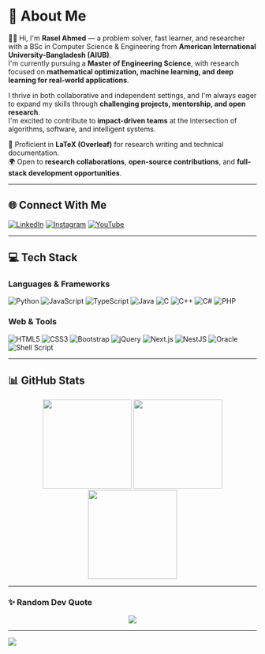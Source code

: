 # 💫 About Me

🙋‍♂️ Hi, I'm **Rasel Ahmed** — a problem solver, fast learner, and researcher with a BSc in Computer Science & Engineering from **American International University-Bangladesh (AIUB)**.  
I'm currently pursuing a **Master of Engineering Science**, with research focused on **mathematical optimization, machine learning, and deep learning for real-world applications**.

I thrive in both collaborative and independent settings, and I'm always eager to expand my skills through **challenging projects, mentorship, and open research**.  
I'm excited to contribute to **impact-driven teams** at the intersection of algorithms, software, and intelligent systems.

🔧 Proficient in **LaTeX (Overleaf)** for research writing and technical documentation.  
🌍 Open to **research collaborations**, **open-source contributions**, and **full-stack development opportunities**.

---

## 🌐 Connect With Me

[![LinkedIn](https://img.shields.io/badge/LinkedIn-%230077B5.svg?logo=linkedin&logoColor=white)](https://linkedin.com/in/raselahmed1337)
[![Instagram](https://img.shields.io/badge/Instagram-%23E4405F.svg?logo=Instagram&logoColor=white)](https://instagram.com/raselahmed1337)
[![YouTube](https://img.shields.io/badge/YouTube-%23FF0000.svg?logo=YouTube&logoColor=white)](https://youtube.com/@raselahmed.1337)

---

## 💻 Tech Stack

### Languages & Frameworks
![Python](https://img.shields.io/badge/python-3670A0?style=for-the-badge&logo=python&logoColor=ffdd54)
![JavaScript](https://img.shields.io/badge/javascript-%23323330.svg?style=for-the-badge&logo=javascript&logoColor=%23F7DF1E)
![TypeScript](https://img.shields.io/badge/typescript-%23007ACC.svg?style=for-the-badge&logo=typescript&logoColor=white)
![Java](https://img.shields.io/badge/java-%23ED8B00.svg?style=for-the-badge&logo=java&logoColor=white)
![C](https://img.shields.io/badge/c-%2300599C.svg?style=for-the-badge&logo=c&logoColor=white)
![C++](https://img.shields.io/badge/c++-%2300599C.svg?style=for-the-badge&logo=c%2B%2B&logoColor=white)
![C#](https://img.shields.io/badge/c%23-%23239120.svg?style=for-the-badge&logo=c-sharp&logoColor=white)
![PHP](https://img.shields.io/badge/php-%23777BB4.svg?style=for-the-badge&logo=php&logoColor=white)

### Web & Tools
![HTML5](https://img.shields.io/badge/html5-%23E34F26.svg?style=for-the-badge&logo=html5&logoColor=white)
![CSS3](https://img.shields.io/badge/css3-%231572B6.svg?style=for-the-badge&logo=css3&logoColor=white)
![Bootstrap](https://img.shields.io/badge/bootstrap-%23563D7C.svg?style=for-the-badge&logo=bootstrap&logoColor=white)
![jQuery](https://img.shields.io/badge/jquery-%230769AD.svg?style=for-the-badge&logo=jquery&logoColor=white)
![Next.js](https://img.shields.io/badge/nextjs-%23000000.svg?style=for-the-badge&logo=next.js&logoColor=white)
![NestJS](https://img.shields.io/badge/nestjs-%23E0234E.svg?style=for-the-badge&logo=nestjs&logoColor=white)
![Oracle](https://img.shields.io/badge/Oracle-F80000?style=for-the-badge&logo=oracle&logoColor=white)
![Shell Script](https://img.shields.io/badge/shell_script-%23121011.svg?style=for-the-badge&logo=gnu-bash&logoColor=white)

---

## 📊 GitHub Stats

<div align="center">
  <img height="180" src="https://github-readme-stats.vercel.app/api?username=raselahmed1337&theme=radical&hide_border=false&include_all_commits=true" />
  <img height="180" src="https://github-readme-stats.vercel.app/api/top-langs/?username=raselahmed1337&theme=radical&hide_border=false&layout=compact&langs_count=8" />
</div>

<div align="center">
  <img height="180" src="https://github-readme-streak-stats.herokuapp.com/?user=raselahmed1337&theme=radical&hide_border=false" />
</div>

---

### ✨ Random Dev Quote
<div align="center">
  <img src="https://quotes-github-readme.vercel.app/api?type=horizontal&theme=radical" />
</div>

---

[![](https://visitcount.itsvg.in/api?id=raselahmed1337&icon=0&color=0)](https://visitcount.itsvg.in)
